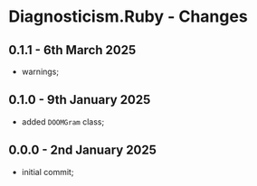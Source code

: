 # Diagnosticism.Ruby - Changes <!-- omit in toc -->


## 0.1.1 - 6th March 2025

* warnings;


## 0.1.0 - 9th January 2025

* added `DOOMGram` class;


## 0.0.0 - 2nd January 2025

* initial commit;


<!-- ########################### end of file ########################### -->

